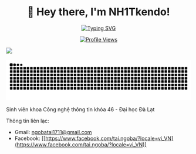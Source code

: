 <div align="center">

# 👋 Hey there, I'm NH1Tkendo!

[![Typing SVG](https://readme-typing-svg.demolab.com/?lines=Back+End+Developer;JavaScript+Go)](https://git.io/typing-svg)

[![Profile Views](https://komarev.com/ghpvc/?username=NH1Tkendo)](https://github.com/NH1TKendo)

</div>



![](https://hit.yhype.me/github/profile?account_id=176918177)

![](https://github.com/NH1TKendo/NH1TKendo/raw/output/dist/github-contribution-grid-snake.svg)

Sinh viên khoa Công nghệ thông tin khóa 46 - Đại học Đà Lạt

Thông tin liên lạc:
* Gmail: ngobatai1711@gmail.com
* Facebook: [[https://www.facebook.com/tai.ngoba/?locale=vi_VN](https://www.facebook.com/tai.ngoba/?locale=vi_VN)]


